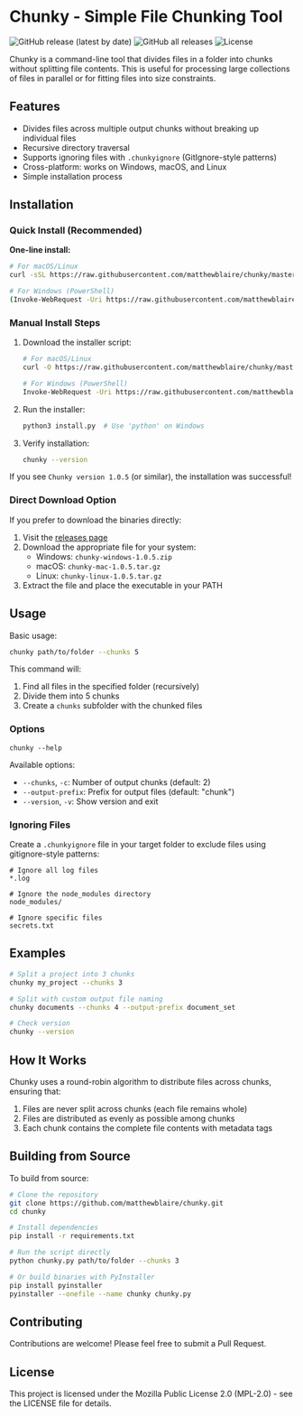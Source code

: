 # Chunky - Simple File Chunking Tool

![GitHub release (latest by date)](https://img.shields.io/github/v/release/matthewblaire/chunky)
![GitHub all releases](https://img.shields.io/github/downloads/matthewblaire/chunky/total)
![License](https://img.shields.io/github/license/matthewblaire/chunky)

Chunky is a command-line tool that divides files in a folder into chunks without splitting file contents. This is useful for processing large collections of files in parallel or for fitting files into size constraints.

## Features

- Divides files across multiple output chunks without breaking up individual files
- Recursive directory traversal
- Supports ignoring files with `.chunkyignore` (GitIgnore-style patterns)
- Cross-platform: works on Windows, macOS, and Linux
- Simple installation process

## Installation

### Quick Install (Recommended)

**One-line install:**

```bash
# For macOS/Linux
curl -sSL https://raw.githubusercontent.com/matthewblaire/chunky/master/install.py | python3

# For Windows (PowerShell)
(Invoke-WebRequest -Uri https://raw.githubusercontent.com/matthewblaire/chunky/master/install.py -UseBasicParsing).Content | python
```

### Manual Install Steps

1. Download the installer script:
   ```bash
   # For macOS/Linux
   curl -O https://raw.githubusercontent.com/matthewblaire/chunky/master/install.py
   
   # For Windows (PowerShell)
   Invoke-WebRequest -Uri https://raw.githubusercontent.com/matthewblaire/chunky/master/install.py -OutFile install.py
   ```

2. Run the installer:
   ```bash
   python3 install.py  # Use 'python' on Windows
   ```

3. Verify installation:
   ```bash
   chunky --version
   ```

If you see `Chunky version 1.0.5` (or similar), the installation was successful!

### Direct Download Option

If you prefer to download the binaries directly:

1. Visit the [releases page](https://github.com/matthewblaire/chunky/releases)
2. Download the appropriate file for your system:
   - Windows: `chunky-windows-1.0.5.zip`
   - macOS: `chunky-mac-1.0.5.tar.gz`
   - Linux: `chunky-linux-1.0.5.tar.gz`
3. Extract the file and place the executable in your PATH

## Usage

Basic usage:

```bash
chunky path/to/folder --chunks 5
```

This command will:
1. Find all files in the specified folder (recursively)
2. Divide them into 5 chunks
3. Create a `chunks` subfolder with the chunked files

### Options

```
chunky --help
```

Available options:
- `--chunks`, `-c`: Number of output chunks (default: 2)
- `--output-prefix`: Prefix for output files (default: "chunk")
- `--version`, `-v`: Show version and exit

### Ignoring Files

Create a `.chunkyignore` file in your target folder to exclude files using gitignore-style patterns:

```
# Ignore all log files
*.log

# Ignore the node_modules directory
node_modules/

# Ignore specific files
secrets.txt
```

## Examples

```bash
# Split a project into 3 chunks
chunky my_project --chunks 3

# Split with custom output file naming
chunky documents --chunks 4 --output-prefix document_set

# Check version
chunky --version
```

## How It Works

Chunky uses a round-robin algorithm to distribute files across chunks, ensuring that:

1. Files are never split across chunks (each file remains whole)
2. Files are distributed as evenly as possible among chunks
3. Each chunk contains the complete file contents with metadata tags

## Building from Source

To build from source:

```bash
# Clone the repository
git clone https://github.com/matthewblaire/chunky.git
cd chunky

# Install dependencies
pip install -r requirements.txt

# Run the script directly
python chunky.py path/to/folder --chunks 3

# Or build binaries with PyInstaller
pip install pyinstaller
pyinstaller --onefile --name chunky chunky.py
```

## Contributing

Contributions are welcome! Please feel free to submit a Pull Request.

## License

This project is licensed under the Mozilla Public License 2.0 (MPL-2.0) - see the LICENSE file for details.
